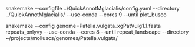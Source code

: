 snakemake --configfile ../QuickAnnotMglacialis/config.yaml --directory ../QuickAnnotMglacialis/ --use-conda --cores 9 --until plot_busco

snakemake --config genome=Patella.vulgata_xgPatVulg1.1.fasta repeats_only=y --use-conda --cores 8 --until repeat_landscape --directory ~/projects/molluscs/genomes/Patella.vulgata/
